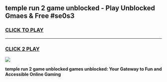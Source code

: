 
## temple run 2 game unblocked - Play Unblocked Gmaes & Free #se0s3
<h3>
<a href="https://premium.freeplayer.one?title=temple_run_2_game_unblocked&ref=03M">CLICK TO PLAY</a></h3>
<hr>

<h3>
<a href="https://premium.freeplayer.one?title=temple_run_2_game_unblocked&ref=03M">CLICK 2 PLAY</a>
  
</h3>

<a href="https://premium.freeplayer.one?title=temple_run_2_game_unblocked&ref=03M"><img src="https://clearcache.store/games.png"></a>


**temple run 2 game unblocked games unblocked: Your Gateway to Fun and Accessible Online Gaming**
